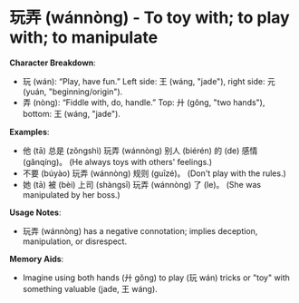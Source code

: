 # **玩弄 (wánnòng) - To toy with; to play with; to manipulate**

**Character Breakdown**:  
- 玩 (wán): “Play, have fun.” Left side: 王 (wáng, "jade"), right side: 元 (yuán, "beginning/origin").  
- 弄 (nòng): “Fiddle with, do, handle.” Top: 廾 (gǒng, "two hands"), bottom: 王 (wáng, "jade").

**Examples**:  
- 他 (tā) 总是 (zǒngshì) 玩弄 (wánnòng) 别人 (biérén) 的 (de) 感情 (gǎnqíng)。 (He always toys with others' feelings.)  
- 不要 (búyào) 玩弄 (wánnòng) 规则 (guīzé)。 (Don't play with the rules.)  
- 她 (tā) 被 (bèi) 上司 (shàngsī) 玩弄 (wánnòng) 了 (le)。 (She was manipulated by her boss.)

**Usage Notes**:  
- 玩弄 (wánnòng) has a negative connotation; implies deception, manipulation, or disrespect.

**Memory Aids**:  
- Imagine using both hands (廾 gǒng) to play (玩 wán) tricks or "toy" with something valuable (jade, 王 wáng).